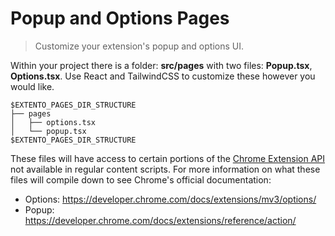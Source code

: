 # Popup and Options Pages

> Customize your extension's popup and options UI.

Within your project there is a folder: **src/pages** with two files: **Popup.tsx**, **Options.tsx**. Use React and TailwindCSS to customize these however you would like. 

```
$EXTENTO_PAGES_DIR_STRUCTURE
├── pages
│   ├── options.tsx
│   └── popup.tsx
$EXTENTO_PAGES_DIR_STRUCTURE
```

These files will have access to certain portions of the [Chrome Extension API](https://developer.chrome.com/docs/extensions/reference/) not available in regular content scripts. For more information on what these files will compile down to see Chrome's official documentation: 

- Options: https://developer.chrome.com/docs/extensions/mv3/options/
- Popup: https://developer.chrome.com/docs/extensions/reference/action/
